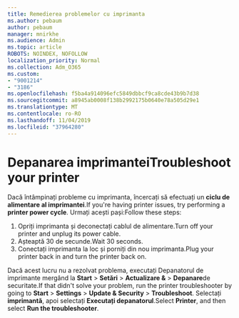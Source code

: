 ```yaml
---
title: Remedierea problemelor cu imprimanta
ms.author: pebaum
author: pebaum
manager: mnirkhe
ms.audience: Admin
ms.topic: article
ROBOTS: NOINDEX, NOFOLLOW
localization_priority: Normal
ms.collection: Adm_O365
ms.custom:
- "9001214"
- "3186"
ms.openlocfilehash: f5ba4a914096efc5849dbbcf9ca8cde43b9b7d38
ms.sourcegitcommit: a8945ab0008f138b2992175b0640e78a505d29e1
ms.translationtype: MT
ms.contentlocale: ro-RO
ms.lasthandoff: 11/04/2019
ms.locfileid: "37964280"
---
```

# <a name="troubleshoot-your-printer"></a><span data-ttu-id="0c966-102">Depanarea imprimantei</span><span class="sxs-lookup"><span data-stu-id="0c966-102">Troubleshoot your printer</span></span>

<span data-ttu-id="0c966-103">Dacă întâmpinați probleme cu imprimanta, încercați să efectuați un **ciclu de alimentare al imprimantei**.</span><span class="sxs-lookup"><span data-stu-id="0c966-103">If you're having printer issues, try performing a **printer power cycle**.</span></span> <span data-ttu-id="0c966-104">Urmați acești pași:</span><span class="sxs-lookup"><span data-stu-id="0c966-104">Follow these steps:</span></span>

1. <span data-ttu-id="0c966-105">Opriți imprimanta și deconectați cablul de alimentare.</span><span class="sxs-lookup"><span data-stu-id="0c966-105">Turn off your printer and unplug its power cable.</span></span>
2. <span data-ttu-id="0c966-106">Așteaptă 30 de secunde.</span><span class="sxs-lookup"><span data-stu-id="0c966-106">Wait 30 seconds.</span></span>
3. <span data-ttu-id="0c966-107">Conectați imprimanta la loc și porniți din nou imprimanta.</span><span class="sxs-lookup"><span data-stu-id="0c966-107">Plug your printer back in and turn the printer back on.</span></span>

<span data-ttu-id="0c966-108">Dacă acest lucru nu a rezolvat problema, executați Depanatorul de imprimante mergând la **Start** > **Setări** > **Actualizare &** > **Depanare**de securitate.</span><span class="sxs-lookup"><span data-stu-id="0c966-108">If that didn't solve your problem, run the printer troubleshooter by going to **Start** > **Settings** > **Update & Security** > **Troubleshoot**.</span></span> <span data-ttu-id="0c966-109">Selectați **imprimantă**, apoi selectați **Executați depanatorul**.</span><span class="sxs-lookup"><span data-stu-id="0c966-109">Select **Printer**, and then select **Run the troubleshooter**.</span></span>